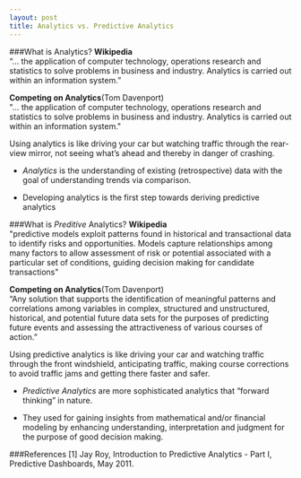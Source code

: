 ```yaml
---
layout: post
title: Analytics vs. Predictive Analytics
---
```

###What is Analytics?
**Wikipedia**  
“… the application of computer technology, operations research and statistics to solve problems in business and industry. Analytics is carried out within an information system.”
**Competing on Analytics**(Tom Davenport)  
"… the application of computer technology, operations research and statistics to solve problems in business and industry. Analytics is carried out within an information system."

Using analytics is like driving your car but watching traffic through the rear-view mirror, not seeing what’s ahead and thereby in danger of crashing.

- *Analytics* is the understanding of existing (retrospective) data with the goal of understanding trends via comparison.

- Developing analytics is the first step towards deriving predictive analytics


###What is *Preditive* Analytics?
**Wikipedia**  
"predictive models exploit patterns found in historical and transactional data to identify risks and opportunities. Models capture relationships among many factors to allow assessment of risk or potential associated with a particular set of conditions, guiding decision making for candidate transactions"
**Competing on Analytics**(Tom Davenport)  
“Any solution that supports the identification of meaningful patterns and correlations among variables in complex, structured and unstructured, historical, and potential future data sets for the purposes of predicting future events and assessing the attractiveness of various courses of action.”

Using predictive analytics is like driving your car and watching traffic through the front windshield, anticipating traffic, making course corrections to avoid traffic jams and getting there faster and safer.

- *Predictive Analytics* are more sophisticated analytics that “forward thinking” in nature.

- They used for gaining insights from mathematical and/or financial modeling by enhancing understanding, interpretation and judgment for the purpose of good decision making.

###References
[1] Jay Roy, Introduction to Predictive Analytics - Part I, Predictive Dashboards, May 2011. 